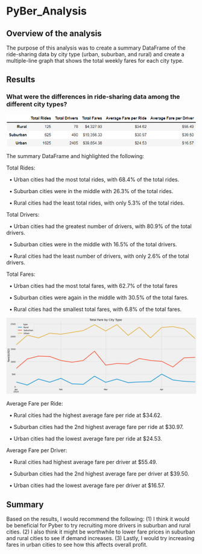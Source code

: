 # PyBer_Analysis
## Overview of the analysis
The purpose of this analysis was to create a summary DataFrame of the ride-sharing data by city type (urban, suburban, and rural) and create a multiple-line graph that shows the total weekly fares for each city type.
## Results
### What were the differences in ride-sharing data among the different city types?
![](Analysis/PyBer_df_summary.png)

The summary DataFrame  and highlighted the following:

Total Rides:

&nbsp;&nbsp;•	Urban cities had the most total rides, with 68.4% of the total rides.

&nbsp;&nbsp;•	Suburban cities were in the middle with 26.3% of the total rides.

&nbsp;&nbsp;•	Rural cities had the least total rides, with only 5.3% of the total rides.

Total Drivers:

&nbsp;&nbsp;•	Urban cities had the greatest number of  drivers, with 80.9% of the total drivers.

&nbsp;&nbsp;•	Suburban cities were in the middle with 16.5% of the total drivers.

&nbsp;&nbsp;•	Rural cities had the least number of drivers, with only 2.6% of the total drivers.

Total Fares:

&nbsp;&nbsp;•	Urban cities had the most total fares, with 62.7% of the total fares

&nbsp;&nbsp;•	Suburban cities were again in the middle with 30.5% of the total fares.

&nbsp;&nbsp;•	Rural cities had the smallest total fares, with 6.8% of the total fares.

![](Analysis/PyBer_fare_summary.png)

Average Fare per Ride:

&nbsp;&nbsp;•	Rural cities had the highest average fare per ride at $34.62.

&nbsp;&nbsp;•	Suburban cities had the 2nd highest average fare per ride at $30.97.

&nbsp;&nbsp;•	Urban cities had the lowest average fare per ride at $24.53.

Average Fare per Driver:

&nbsp;&nbsp;•	Rural cities had highest average fare per driver at $55.49.

&nbsp;&nbsp;•	Suburban cities had the 2nd highest average fare per driver at $39.50.

&nbsp;&nbsp;•	Urban cities had the lowest average fare per driver at $16.57.


## Summary
Based on the results, I would recommend  the following: (1) I think it would be beneficial for Pyber to try recruiting more drivers in suburban and rural cities. (2) I also think it might be worthwhile to lower fare prices in suburban and rural cities to see if demand increases. (3) Lastly, I would try increasing fares in urban cities to see how this affects overall profit. 



